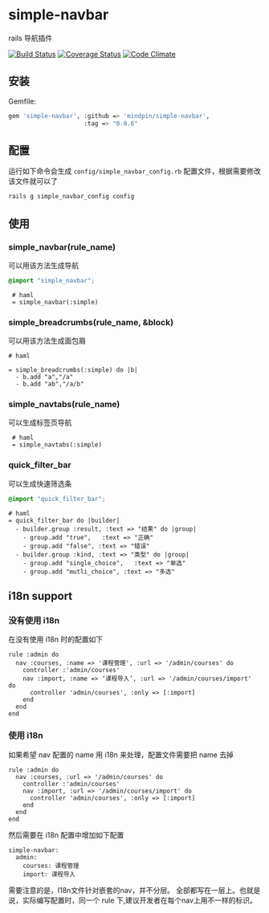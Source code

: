 simple-navbar
=============

rails 导航插件

[![Build Status](https://travis-ci.org/mindpin/simple-navbar.png?branch=master)](https://travis-ci.org/mindpin/simple-navbar)
[![Coverage Status](https://coveralls.io/repos/mindpin/simple-navbar/badge.png?branch=master)](https://coveralls.io/r/mindpin/simple-navbar)
[![Code Climate](https://codeclimate.com/github/mindpin/simple-navbar.png)](https://codeclimate.com/github/mindpin/simple-navbar)

## 安装

Gemfile:  
```bash
gem 'simple-navbar', :github => 'mindpin/simple-navbar',
                     :tag => "0.0.6"
```

## 配置

运行如下命令会生成 `config/simple_navbar_config.rb` 配置文件，根据需要修改该文件就可以了
```bash
rails g simple_navbar_config config
```

## 使用

### simple_navbar(rule_name)
可以用该方法生成导航  

```scss
@import "simple_navbar";
```

```haml
 # haml
 = simple_navbar(:simple)
```

### simple_breadcrumbs(rule_name, &block)
可以用该方法生成面包屑
```haml
# haml

= simple_breadcrumbs(:simple) do |b|
  - b.add "a","/a"
  - b.add "ab","/a/b"
```

### simple_navtabs(rule_name)
可以生成标签页导航
```haml
 # haml
 = simple_navtabs(:simple)
```

### quick_filter_bar
可以生成快速筛选条
```scss
@import "quick_filter_bar";
```

```haml
# haml
= quick_filter_bar do |builder|
  - builder.group :result, :text => "结果" do |group|
    - group.add "true",   :text => "正确"
    - group.add "false", :text => "错误"
  - builder.group :kind, :text => "类型" do |group|
    - group.add "single_choice",   :text => "单选"
    - group.add "mutli_choice", :text => "多选"
```

## i18n support

### 没有使用 i18n
在没有使用 i18n 时的配置如下
```
rule :admin do
  nav :courses, :name => '课程管理', :url => '/admin/courses' do
    controller :'admin/courses'
    nav :import, :name => ‘课程导入’, :url => '/admin/courses/import' do
      controller 'admin/courses', :only => [:import]
    end
  end
end
```

### 使用 i18n
如果希望 nav 配置的 name 用 i18n 来处理，配置文件需要把 name 去掉
```
rule :admin do
  nav :courses, :url => '/admin/courses' do
    controller :'admin/courses'
    nav :import, :url => '/admin/courses/import' do
      controller 'admin/courses', :only => [:import]
    end
  end
end
```

然后需要在 i18n 配置中增加如下配置
```
simple-navbar:
  admin:
    courses: 课程管理
    import: 课程导入
```

需要注意的是，I18n文件针对嵌套的nav，并不分层。
全部都写在一层上。也就是说，实际编写配置时，同一个 rule 下,建议开发者在每个nav上用不一样的标识。
